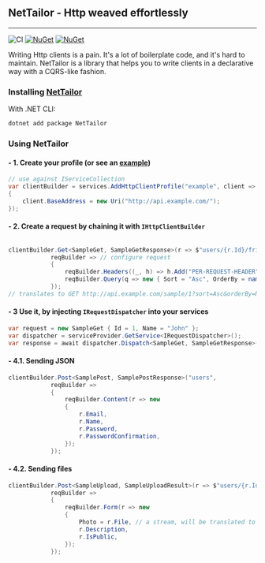 ## NetTailor - Http weaved effortlessly
***
![CI](https://github.com/LuridSNK/NetTailor/workflows/CI/badge.svg)
[![NuGet](https://img.shields.io/nuget/dt/nettailor.svg)](https://www.nuget.org/packages/nettailor)
[![NuGet](https://img.shields.io/nuget/vpre/nettailor.svg)](https://www.nuget.org/packages/nettailor)

Writing Http clients is a pain. 
It's a lot of boilerplate code, and it's hard to maintain. 
NetTailor is a library that helps you to write clients in a declarative way with a CQRS-like fashion.

### Installing [NetTailor](https://www.nuget.org/packages/NetTailor)
With .NET CLI:
```bash
dotnet add package NetTailor
```
### Using NetTailor
#### - 1. Create your profile (or see an [example](https://github.com/LuridSNK/NetTailor/tree/master/src/Examples/NetTailor.Example))
```csharp
// use against IServiceCollection
var clientBuilder = services.AddHttpClientProfile("example", client =>
{
    client.BaseAddress = new Uri("http://api.example.com/");
});
```
#### - 2. Create a request by chaining it with `IHttpClientBuilder`
```csharp

clientBuilder.Get<SampleGet, SampleGetResponse>(r => $"users/{r.Id}/friends", // configure route 
            reqBuilder => // configure request
            {
                reqBuilder.Headers((_, h) => h.Add("PER-REQUEST-HEADER", "some-value"));
                reqBuilder.Query(q => new { Sort = "Asc", OrderBy = nameof(q.Name) });
            });
// translates to GET http://api.example.com/sample/1?sort=Asc&orderBy=Name
```
#### - 3 Use it, by injecting `IRequestDispatcher` into your services
```csharp
var request = new SampleGet { Id = 1, Name = "John" };
var dispatcher = serviceProvider.GetService<IRequestDispatcher>();
var response = await dispatcher.Dispatch<SampleGet, SampleGetResponse>(request, CancellationToken.None);
```
#### - 4.1. Sending JSON
```csharp
clientBuilder.Post<SamplePost, SamplePostResponse>("users",
            reqBuilder => 
            {
                reqBuilder.Content(r => new 
                {
                    r.Email,
                    r.Name,
                    r.Password,
                    r.PasswordConfirmation,
                });
            });
```

#### - 4.2. Sending files
```csharp
clientBuilder.Post<SampleUpload, SampleUploadResult>(r => $"users/{r.Id}/photos"
            reqBuilder => 
            {
                reqBuilder.Form(r => new 
                {
                    Photo = r.File, // a stream, will be translated to form-data
                    r.Description,
                    r.IsPublic,
                });
            });
```
